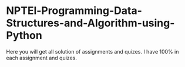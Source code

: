 # NPTEl-Programming-Data-Structures-and-Algorithm-using-Python
Here you will get all solution of assignments and quizes. I have 100% in each assignment and quizes.
